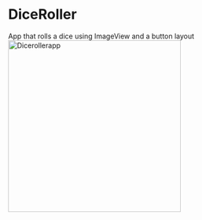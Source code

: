 # DiceRoller
App that rolls a dice using ImageView and a button layout
<img width="351" alt="Dicerollerapp" src="https://user-images.githubusercontent.com/94327966/199089837-de43a395-e94b-439d-af14-81080bd8768e.png">


